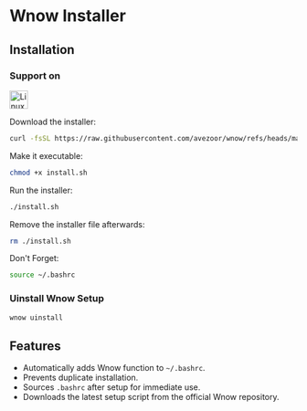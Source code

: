 # Wnow Installer

## Installation

### Support on
<img src="https://upload.wikimedia.org/wikipedia/commons/a/af/Tux.png" alt="Linux" width="32" height="32">

Download the installer:

```bash
curl -fsSL https://raw.githubusercontent.com/avezoor/wnow/refs/heads/main/install.sh -o install.sh
````

Make it executable:

```bash
chmod +x install.sh
```

Run the installer:

```bash
./install.sh
```

Remove the installer file afterwards:

```bash
rm ./install.sh
```

Don't Forget:

```bash
source ~/.bashrc
```
### Uinstall Wnow Setup

```bash
wnow uinstall
```

## Features

* Automatically adds Wnow function to `~/.bashrc`.
* Prevents duplicate installation.
* Sources `.bashrc` after setup for immediate use.
* Downloads the latest setup script from the official Wnow repository.
